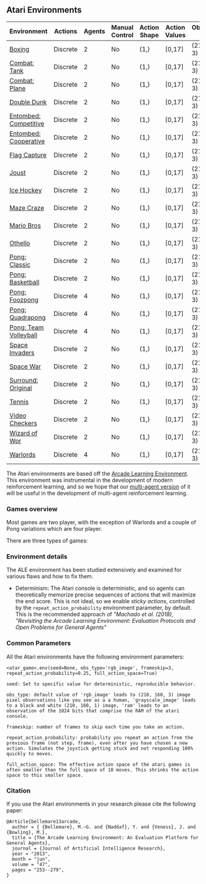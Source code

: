 ## Atari Environments

| Environment | Actions | Agents  | Manual Control | Action Shape | Action Values | Observation Shape | Observation Values |
|--------------|---------|---------|----------------|--------------|---------------|-------------------|--------------------|
| [Boxing](boxing)   | Discrete  | 2 | No      | (1,)    | [0,17]         | (210, 160, 3)         | (0,255)            |
| [Combat: Tank](combat_tank)   | Discrete  | 2 | No      | (1,)    | [0,17]         | (210, 160, 3)         | (0,255)            |
| [Combat: Plane](combat_plane)   | Discrete  | 2 | No      | (1,)    | [0,17]         | (210, 160, 3)         | (0,255)            |
| [Double Dunk](double_dunk)   | Discrete  | 2 | No      | (1,)    | [0,17]         | (210, 160, 3)         | (0,255)            |
| [Entombed: Competitive](entombed_competitive)   | Discrete  | 2 | No      | (1,)    | [0,17]         | (210, 160, 3)         | (0,255)            |
| [Entombed: Cooperative](entombed_cooperative)   | Discrete  | 2 | No      | (1,)    | [0,17]         | (210, 160, 3)         | (0,255)            |
| [Flag Capture](flag_capture)   | Discrete  | 2 | No      | (1,)    | [0,17]         | (210, 160, 3)         | (0,255)            |
| [Joust](joust)   | Discrete  | 2 | No      | (1,)    | [0,17]         | (210, 160, 3)         | (0,255)            |
| [Ice Hockey](ice_hockey)   | Discrete  | 2 | No      | (1,)    | [0,17]         | (210, 160, 3)         | (0,255)            |
| [Maze Craze](maze_craze)   | Discrete  | 2 | No      | (1,)    | [0,17]         | (210, 160, 3)         | (0,255)            |
| [Mario Bros](mario_bros)   | Discrete  | 2 | No      | (1,)    | [0,17]         | (210, 160, 3)         | (0,255)            |
| [Othello](othello)   | Discrete  | 2 | No      | (1,)    | [0,17]         | (210, 160, 3)         | (0,255)            |
| [Pong: Classic](pong_classic)   | Discrete  | 2 | No      | (1,)    | [0,17]         | (210, 160, 3)         | (0,255)            |
| [Pong: Basketball](pong_basketball)   | Discrete  | 2 | No      | (1,)    | [0,17]         | (210, 160, 3)         | (0,255)            |
| [Pong: Foozpong](pong_foozpong)   | Discrete  | 4 | No      | (1,)    | [0,17]         | (210, 160, 3)         | (0,255)            |
| [Pong: Quadrapong](pong_quadrapong)   | Discrete  | 4 | No      | (1,)    | [0,17]         | (210, 160, 3)         | (0,255)            |
| [Pong: Team Volleyball](pong_volleyball)   | Discrete  | 4 | No      | (1,)    | [0,17]         | (210, 160, 3)         | (0,255)            |
| [Space Invaders](space_invaders)   | Discrete  | 2 | No      | (1,)    | [0,17]         | (210, 160, 3)         | (0,255)            |
| [Space War](space_war)   | Discrete  | 2 | No      | (1,)    | [0,17]         | (210, 160, 3)         | (0,255)            |
| [Surround: Original](surround)   | Discrete  | 2 | No      | (1,)    | [0,17]         | (210, 160, 3)         | (0,255)            |
| [Tennis](tennis)   | Discrete  | 2 | No      | (1,)    | [0,17]         | (210, 160, 3)         | (0,255)            |
| [Video Checkers](video_checkers)   | Discrete  | 2 | No      | (1,)    | [0,17]         | (210, 160, 3)         | (0,255)            |
| [Wizard of Wor](wizard_of_wor)   | Discrete  | 2 | No      | (1,)    | [0,17]         | (210, 160, 3)         | (0,255)            |
| [Warlords](warlords)   | Discrete  | 4 | No      | (1,)    | [0,17]         | (210, 160, 3)         | (0,255)            |


The Atari environments are based off the [Arcade Learning Environment](https://github.com/mgbellemare/Arcade-Learning-Environment). This environment was instrumental in the development of modern reinforcement learning, and so we hope that our [multi-agent version](https://github.com/PettingZoo-Team/Multi-Agent-ALE) of it will be useful in the development of multi-agent reinforcement learning.

### Games overview

Most games are two player, with the exception of Warlords and a couple of Pong variations which are four player.

There are three types of games:

### Environment details

The ALE environment has been studied extensively and examined for various flaws and how to fix them.  

* Determinism: The Atari console is deterministic, and so agents can theoretically memorize precise sequences of actions that will maximize the end score. This is not ideal, so we enable *sticky actions*, controlled by the `repeat_action_probability` environment parameter, by default. This is the recommended approach of  *"Machado et al. (2018), "Revisiting the Arcade Learning Environment: Evaluation Protocols and Open Problems for General Agents"*


### Common Parameters

All the Atari environments have the following environment parameters:

```
<atar_game>.env(seed=None, obs_type='rgb_image', frameskip=3, repeat_action_probability=0.25, full_action_space=True)
```

```
seed: Set to specific value for deterministic, reproducible behavior.

obs_type: default value of 'rgb_image' leads to (210, 160, 3) image pixel observations like you see as a a human, 'grayscale_image' leads to a black and white (210, 160, 1) image, 'ram' leads to an observation of the 1024 bits that comprise the RAM of the atari console.

frameskip: number of frames to skip each time you take an action.

repeat_action_probability: probability you repeat an action from the previous frame (not step, frame), even after you have chosen a new action. Simulates the joystick getting stuck and not responding 100% quickly to moves.

full_action_space: The effective action space of the atari games is often smaller than the full space of 18 moves. This shrinks the action space to this smaller space.
```

### Citation

If you use the Atari environments in your research please cite the following paper:

```
@Article{bellemare13arcade,
  author = { {Bellemare}, M.~G. and {Naddaf}, Y. and {Veness}, J. and {Bowling}, M.},
  title = {The Arcade Learning Environment: An Evaluation Platform for General Agents},
  journal = {Journal of Artificial Intelligence Research},
  year = "2013",
  month = "jun",
  volume = "47",
  pages = "253--279",
}
```
